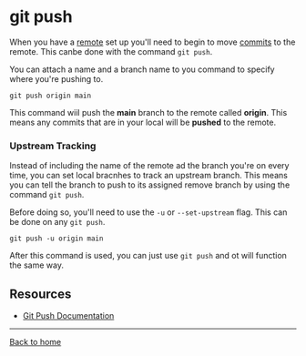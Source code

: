 # git push

When you have a [remote](./Remote.md) set up you'll need to begin to move [commits](./Commit.md) to the remote. This canbe done with the command `git push`.

You can attach a name and a branch name to you command to specify where you're pushing to.

```
git push origin main
```

This command wiil push the **main** branch to the remote called **origin**. 
This means any commits that are in your local will be **pushed** to the remote.

### Upstream Tracking

Instead of including the name of the remote ad the branch you're on every time, you can set local bracnhes to track an upstream branch. This means you can tell the branch to push to its assigned remove branch by using the command `git push`.

Before doing so, you'll need to use the `-u` or `--set-upstream` flag. This can be done on any `git push`.

```
git push -u origin main
```

After this command is used, you can just use `git push` and ot will function the same way.

## Resources

- [Git Push Documentation](https://git-scm.com/docs/git-push)

---

[Back to home](../README.md)